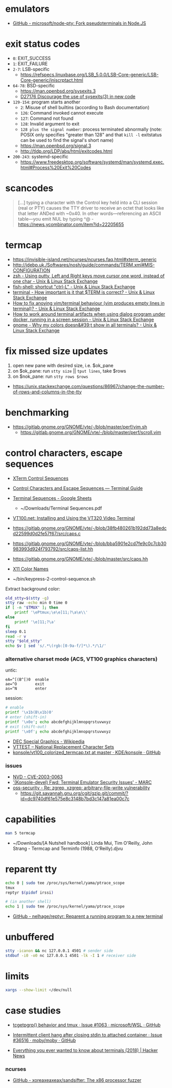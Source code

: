 # emulators

- [GitHub \- microsoft/node\-pty: Fork pseudoterminals in Node\.JS](https://github.com/microsoft/node-pty)

# exit status codes

- `0`: EXIT_SUCCESS
- `1`: EXIT_FAILURE
- `2-7`: LSB-specific
    - https://refspecs.linuxbase.org/LSB_5.0.0/LSB-Core-generic/LSB-Core-generic/iniscrptact.html
- `64-78`: BSD-specific
    - https://man.openbsd.org/sysexits.3
    - [D27176 Discourage the use of sysexits\(3\) in new code](https://reviews.freebsd.org/D27176)
- `129-154`: program starts another
    - `2`: Misuse of shell builtins (according to Bash documentation)
    - `126`: Command invoked cannot execute
    - `127`: Command not found
    - `128`: Invalid argument to exit
    - `128 plus the signal number`: process terminated abnormally (note: POSIX only specifies "greater than 128" and that `kill -l` exitstatus can be used to find the signal's short name)
    - https://man.openbsd.org/signal.3
    - http://tldp.org/LDP/abs/html/exitcodes.html
- `200-243`: systemd-specific
    - https://www.freedesktop.org/software/systemd/man/systemd.exec.html#Process%20Exit%20Codes

# scancodes

> [...] typing a character with the Control key held into a CLI session (real or PTY) causes the TTY driver to receive an octet that looks like that letter ANDed with ~0x40. In other words—referencing an ASCII table—you emit NUL by typing ^@
    - https://news.ycombinator.com/item?id=22205655

# termcap

- https://invisible-island.net/ncurses/ncurses.faq.html#xterm_generic
- http://jdebp.uk./Softwares/nosh/guide/commands/TERM.xml#MIS-CONFIGURATION
- [zsh \- Using putty, Left and Right keys move cursor one word, instead of one char \- Unix &amp; Linux Stack Exchange](https://unix.stackexchange.com/a/419092/5132)
- [fish\-shell: shortcut &quot;ctrl\-L&quot; \- Unix &amp; Linux Stack Exchange](https://unix.stackexchange.com/a/446912/5132)
- [terminal \- How important is it that $TERM is correct? \- Unix &amp; Linux Stack Exchange](https://unix.stackexchange.com/a/515517/5132)
- [How to fix anoying vim/terminal behaviour \(vim produces empty lines in terminal\)? \- Unix &amp; Linux Stack Exchange](https://unix.stackexchange.com/a/427299/5132)
- [How to work around terminal artifacts when using dialog program under docker, running in a screen session \- Unix &amp; Linux Stack Exchange](https://unix.stackexchange.com/a/441899/5132)
- [gnome \- Why my colors doesn&\#39;t show in all terminals? \- Unix &amp; Linux Stack Exchange](https://unix.stackexchange.com/a/560992/5132)

# fix missed size updates

1. open new pane with desired size, i.e. $ok_pane
2. on $ok_pane: run `stty size` || `tput lines`, take $rows
3. on $nok_pane: run `stty rows $rows`

- https://unix.stackexchange.com/questions/86967/change-the-number-of-rows-and-columns-in-the-tty

# benchmarking

- https://gitlab.gnome.org/GNOME/vte/-/blob/master/perf/vim.sh
    - https://gitlab.gnome.org/GNOME/vte/-/blob/master/perf/scroll.vim

# control characters, escape sequences

- [XTerm Control Sequences](https://invisible-island.net/xterm/ctlseqs/ctlseqs.html)
- [Control Characters and Escape Sequences — Terminal Guide](https://terminalguide.namepad.de/seq/)
- [Terminal Sequences \- Google Sheets](https://docs.google.com/spreadsheets/d/19W-lXWS9jYwqCK-LwgYo31GucPPxYVld_hVEcfpNpXg/edit#gid=433919454)
    - ~/Downloads/Terminal Sequences.pdf
- [VT100\.net: Installing and Using the VT320 Video Terminal](https://www.vt100.net/docs/vt320-uu/appendixe.html)

- https://gitlab.gnome.org/GNOME/vte/-/blob/38fb480261b192dd73a8edcd22599d0d2fe57f67/src/caps.c
- https://gitlab.gnome.org/GNOME/vte/-/blob/bba5901e2cd7fe9c0c7cb30983993d924f793792/src/caps-list.hh
- https://gitlab.gnome.org/GNOME/vte/-/blob/master/src/caps.hh

- [X11 Color Names](https://www.x.org/releases/X11R7.7/doc/man/man7/X.7.xhtml#heading11)

- ~/bin/keypress-2-control-sequence.sh

Extract background color:

```bash
old_stty=$(stty -g)
stty raw -echo min 0 time 0
if [ -n "$TMUX" ]; then
    printf '\ePtmux;\e\e]11;?\a\e\\'
else
    printf '\e]11;?\a'
fi
sleep 0.1
read -r v
stty "$old_stty"
echo $v | sed 's/.*\(rgb:[0-9a-f/]*\).*/\1/'
```

### alternative charset mode (ACS, VT100 graphics characters)

untic:

```
eA=^[(B^[)0  enable
ae=^O        exit
as=^N        enter
```

session:

```sh
# enable
printf '\x1b(B\x1b)0'
# enter (shift-in)
printf '\x0e'; echo abcdefghijklmnopqrstuvwxyz
# exit (shift-out)
printf '\x0f'; echo abcdefghijklmnopqrstuvwxyz
```

- [DEC Special Graphics \- Wikipedia](https://en.wikipedia.org/wiki/DEC_Special_Graphics)
- [VTTEST &ndash; National Replacement Character Sets](https://invisible-island.net/vttest/vttest-nrcs.html)
- [konsole/vt100\_colorized\_termcap\.txt at master · KDE/konsole · GitHub](https://github.com/KDE/konsole/blob/master/doc/developer/old-documents/More/vt100_colorized_termcap.txt)

### issues

- [NVD \- CVE\-2003\-0063](https://nvd.nist.gov/vuln/detail/CVE-2003-0063)
- ['\(Konsole\-devel\) Fwd: Terminal Emulator Security Issues' \- MARC](https://marc.info/?l=konsole-devel&m=104617524910254&w=2)
- [oss\-security \- Re: zgrep, xzgrep: arbitrary\-file\-write vulnerability](https://www.openwall.com/lists/oss-security/2022/04/08/2)
    - https://git.savannah.gnu.org/cgit/gzip.git/commit/?id=dc9740df61e575e8c3148b7bd3c147a81ea00c7c

# capabilities

```bash
man 5 termcap
```

- ~/Downloads/[A Nutshell handbook] Linda Mui, Tim O'Reilly, John Strang - Termcap and Terminfo (1988, O'Reilly).djvu

# reparent tty

```bash
echo 0 | sudo tee /proc/sys/kernel/yama/ptrace_scope
tmux
reptyr $(pidof irssi)

# (in another shell)
echo 1 | sudo tee /proc/sys/kernel/yama/ptrace_scope
```

- [GitHub \- nelhage/reptyr: Reparent a running program to a new terminal](https://github.com/nelhage/reptyr)

# unbuffered

```bash
stty -icanon && nc 127.0.0.1 4501 # sender side
stdbuf -i0 -o0 nc 127.0.0.1 4501 -lk -I 1 # receiver side
```

# limits

```bash
xargs --show-limit </dev/null
```

# case studies

- [tcgetpgrp\(\) behavior and tmux · Issue \#1063 · microsoft/WSL · GitHub](https://github.com/microsoft/WSL/issues/1063)
- [Intermittent client hang after closing stdin to attached container · Issue \#36516 · moby/moby · GitHub](https://github.com/moby/moby/issues/36516)

- [Everything you ever wanted to know about terminals \(2018\) | Hacker News](https://news.ycombinator.com/item?id=24436860)

### ncurses

- [GitHub \- xoreaxeaxeax/sandsifter: The x86 processor fuzzer](https://github.com/xoreaxeaxeax/sandsifter)


